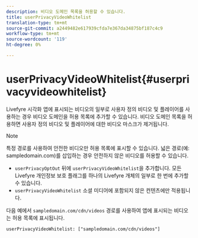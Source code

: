 ```yaml
---
description: 비디오 도메인 목록을 허용할 수 있습니다.
title: userPrivacyVideoWhitelist
translation-type: tm+mt
source-git-commit: a2449482e617939cfda7e367da34875bf187c4c9
workflow-type: tm+mt
source-wordcount: '119'
ht-degree: 0%

---
```



# userPrivacyVideoWhitelist{#userprivacyvideowhitelist}

Livefyre 시각화 앱에 표시되는 비디오의 일부로 사용자 정의 비디오 및 플레이어를 사용하는 경우 비디오 도메인을 허용 목록에 추가할 수 있습니다. 비디오 도메인 목록을 허용하면 사용자 정의 비디오 및 플레이어에 대한 비디오 마스크가 제거됩니다.

>[!NOTE]
>
>특정 경로를 사용하여 안전한 비디오만 허용 목록에 표시할 수 있습니다. 넓은 경로(예: sampledomain.com)를 삽입하는 경우 안전하지 않은 비디오를 허용할 수 있습니다.

* `userPrivacyOptOut` 뒤에 `userPrivacyVideoWhitelist`을 추가합니다. 모든 Livefyre 개인정보 보호 플래그를 하나의 Livefyre 개체의 일부로 한 번에 추가할 수 있습니다.
* `userPrivacyVideoWhitelist` 소셜 미디어에 포함되지 않은 컨텐츠에만 적용됩니다.

다음 예에서 `sampledomain.com/cdn/videos` 경로를 사용하여 앱에 표시되는 비디오는 허용 목록에 표시됩니다.

```
userPrivacyVideoWhitelist: ["sampledomain.com/cdn/videos"]
```
